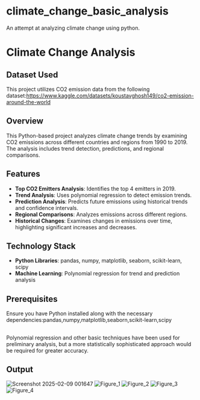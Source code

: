 # climate_change_basic_analysis
An attempt at analyzing climate change using python.
# Climate Change Analysis

## Dataset Used
This project utilizes CO2 emission data from the following dataset:https://www.kaggle.com/datasets/koustavghosh149/co2-emission-around-the-world

## Overview
This Python-based project analyzes climate change trends by examining CO2 emissions across different countries and regions from 1990 to 2019. The analysis includes trend detection, predictions, and regional comparisons.

## Features
- **Top CO2 Emitters Analysis**: Identifies the top 4 emitters in 2019.
- **Trend Analysis**: Uses polynomial regression to detect emission trends.
- **Prediction Analysis**: Predicts future emissions using historical trends and confidence intervals.
- **Regional Comparisons**: Analyzes emissions across different regions.
- **Historical Changes**: Examines changes in emissions over time, highlighting significant increases and decreases.

## Technology Stack
- **Python Libraries**: pandas, numpy, matplotlib, seaborn, scikit-learn, scipy
- **Machine Learning**: Polynomial regression for trend and prediction analysis

## Prerequisites
Ensure you have Python installed along with the necessary dependencies:pandas,numpy,matplotlib,seaborn,scikit-learn,scipy
##
Polynomial regression and other basic techniques have been used for preliminary analysis, but a more statistically sophisticated approach would be required for greater accuracy.
## Output
![Screenshot 2025-02-09 001647](https://github.com/user-attachments/assets/7cfc6aae-5e6e-42f9-b1c0-b5f2b665a828)
![Figure_1](https://github.com/user-attachments/assets/7fb226a8-c751-4d0b-b7ca-fb0c6b7903a4)
![Figure_2](https://github.com/user-attachments/assets/e7ffa5cb-dfe9-4e22-ab60-bed070d22e58)
![Figure_3](https://github.com/user-attachments/assets/e78cadb9-3b68-4d01-9ec6-1006f07a470d)
![Figure_4](https://github.com/user-attachments/assets/2520ddf1-3909-45c7-a4e0-9742a85492c6)



